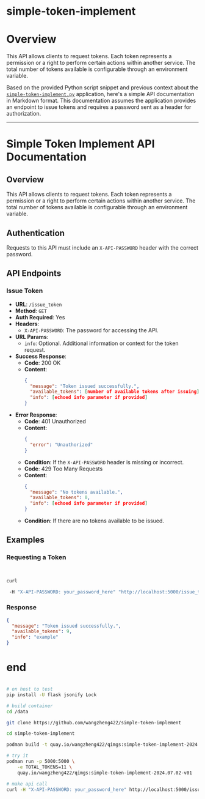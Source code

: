 # simple-token-implement

# Overview
This API allows clients to request tokens. Each token represents a permission or a right to perform certain actions within another service. The total number of tokens available is configurable through an environment variable.

Based on the provided Python script snippet and previous context about the [`simple-token-implement.py`](command:_github.copilot.openRelativePath?%5B%7B%22scheme%22%3A%22file%22%2C%22authority%22%3A%22%22%2C%22path%22%3A%22%2Fhome%2Fwzh%2Fdev%2Fsimple-token-implement%2Fsimple-token-implement.py%22%2C%22query%22%3A%22%22%2C%22fragment%22%3A%22%22%7D%5D "/home/wzh/dev/simple-token-implement/simple-token-implement.py") application, here's a simple API documentation in Markdown format. This documentation assumes the application provides an endpoint to issue tokens and requires a password sent as a header for authorization.

---

# Simple Token Implement API Documentation

## Overview

This API allows clients to request tokens. Each token represents a permission or a right to perform certain actions within another service. The total number of tokens available is configurable through an environment variable.

## Authentication

Requests to this API must include an `X-API-PASSWORD` header with the correct password.

## API Endpoints

### Issue Token

- **URL**: `/issue_token`
- **Method**: `GET`
- **Auth Required**: Yes
- **Headers**:
  - `X-API-PASSWORD`: The password for accessing the API.
- **URL Params**: 
  - `info`: Optional. Additional information or context for the token request.
- **Success Response**:
  - **Code**: 200 OK
  - **Content**: 
    ```json
    {
      "message": "Token issued successfully.",
      "available_tokens": [number of available tokens after issuing],
      "info": [echoed info parameter if provided]
    }
    ```
- **Error Response**:
  - **Code**: 401 Unauthorized
  - **Content**:
    ```json
    {
      "error": "Unauthorized"
    }
    ```
  - **Condition**: If the `X-API-PASSWORD` header is missing or incorrect.
  - **Code**: 429 Too Many Requests
  - **Content**:
    ```json
    {
      "message": "No tokens available.",
      "available_tokens": 0,
      "info": [echoed info parameter if provided]
    }
    ```
  - **Condition**: If there are no tokens available to be issued.

## Examples

### Requesting a Token

```bash


curl

 -H "X-API-PASSWORD: your_password_here" "http://localhost:5000/issue_token?info=example"
```

### Response

```json
{
  "message": "Token issued successfully.",
  "available_tokens": 9,
  "info": "example"
}
```


# end

```bash

# on host to test
pip install -U flask jsonify Lock 

# build container
cd /data

git clone https://github.com/wangzheng422/simple-token-implement

cd simple-token-implement

podman build -t quay.io/wangzheng422/qimgs:simple-token-implement-2024.07.02-v01 -f py311.dockerfile ./

# try it
podman run -p 5000:5000 \
    -e TOTAL_TOKENS=11 \
    quay.io/wangzheng422/qimgs:simple-token-implement-2024.07.02-v01

# make api call
curl -H "X-API-PASSWORD: your_password_here" http://localhost:5000/issue_token

```